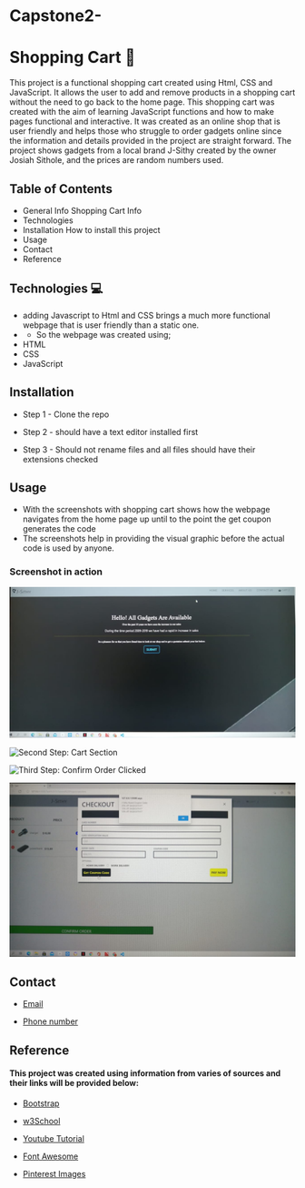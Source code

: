 # Capstone2-

# Shopping Cart 🛒 
 This project is a functional shopping cart created using Html, CSS and JavaScript. 
 It allows the user to add and remove products in a shopping cart without the need to go back to the home page. 
 This shopping cart was created with the aim of learning JavaScript functions and how to make pages functional and interactive. 
 It was created as an online shop  that is user friendly and helps those who struggle to order gadgets online since the information and details provided in the project are         straight forward. 
 The project shows gadgets from a local brand J-Sithy created by the owner Josiah Sithole, and the prices are random numbers used.  

 ## Table of Contents 

   * General Info
     Shopping Cart Info
   * Technologies   
   * Installation
     How to install this project
   * Usage   
   * Contact  
   * Reference
 
 ## Technologies 💻 
  
   * adding Javascript to Html and CSS brings a much more functional webpage that is user friendly than a static one. 
   * * So the webpage was created using;
   * HTML         
   * CSS     
   * JavaScript

 ## Installation
  
   * Step 1 - Clone the repo
   
   * Step 2 - should have a text editor installed first
   
   * Step 3 - Should not rename files and all files should have their extensions checked 

  ## Usage 

  * With the screenshots with shopping cart shows how the webpage navigates from the home page up until to the point the get coupon generates the code
  * The screenshots help in providing the visual graphic before the actual code is used by anyone.
  
  ### Screenshot in action
  
   ![First step: Home Page](https://github.com/Josiah-Sithole/Capstone2-/blob/main/images/homepage.jpeg)
  
   ![Second Step: Cart Section](./images/cartSection.jpg)
  
   ![Third Step: Confirm Order Clicked](./images/confirmOrder.jpg)
  
   ![Fourth Step: Coupon Code generated](https://github.com/Josiah-Sithole/Capstone2-/blob/main/images/coupon.jpeg)

  ## Contact

  * [Email](sitholejosiah7@gmail.com)
  
  * [Phone number](+27603191619)
     
  ## Reference
  
  #### This project was created using information from varies of sources and their links will be provided below:
  
  * [Bootstrap](https://getbootstrap.com/docs/5.1/getting-started/introduction/)
  
  * [w3School](https://www.w3schools.com/js/)
  
  * [Youtube Tutorial](https://www.youtube.com/watch?v=023Psne_-_4&t=1500s)
  
  * [Font Awesome](https://fontawesome.com/)
  
  * [Pinterest Images](https://za.pinterest.com/) 


